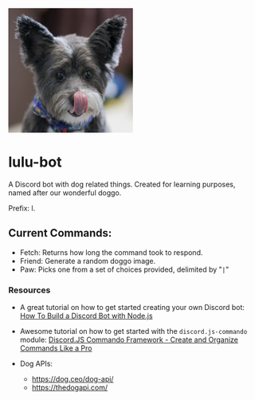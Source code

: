 

<img src="https://raw.githubusercontent.com/ralphiz/lulu-bot/master/images/lulu.png" alt="Chipoodle Dog" width="250" height="250">

# lulu-bot
A Discord bot with dog related things. Created for learning purposes, named after our wonderful doggo.

Prefix: l.

## Current Commands:
- Fetch: Returns how long the command took to respond.
- Friend: Generate a random doggo image.
- Paw: Picks one from a set of choices provided, delimited by "`|`"

### Resources
- A great tutorial on how to get started creating your own Discord bot: [How To Build a Discord Bot with Node.js](https://www.digitalocean.com/community/tutorials/how-to-build-a-discord-bot-with-node-js)

- Awesome tutorial on how to get started with the `discord.js-commando` module: [Discord.JS Commando Framework - Create and Organize Commands Like a Pro
](https://www.youtube.com/watch?v=nDuDw4aH7Gg)

- Dog APIs:
  - https://dog.ceo/dog-api/
  - https://thedogapi.com/
